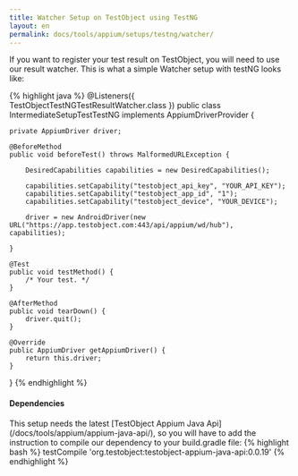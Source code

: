 ```yaml
---
title: Watcher Setup on TestObject using TestNG
layout: en
permalink: docs/tools/appium/setups/testng/watcher/
---
```


If you want to register your test result on TestObject, you will need to use our result watcher. This is what a simple Watcher setup with testNG looks like:

{% highlight java %}
@Listeners({ TestObjectTestNGTestResultWatcher.class })
public class IntermediateSetupTestTestNG implements AppiumDriverProvider {

    private AppiumDriver driver;

    @BeforeMethod
    public void beforeTest() throws MalformedURLException {

        DesiredCapabilities capabilities = new DesiredCapabilities();

        capabilities.setCapability("testobject_api_key", "YOUR_API_KEY");
        capabilities.setCapability("testobject_app_id", "1");
        capabilities.setCapability("testobject_device", "YOUR_DEVICE");

        driver = new AndroidDriver(new URL("https://app.testobject.com:443/api/appium/wd/hub"), capabilities);

    }

    @Test
    public void testMethod() {
        /* Your test. */
    }

    @AfterMethod
    public void tearDown() {
        driver.quit();
    }

    @Override
    public AppiumDriver getAppiumDriver() {
        return this.driver;
    }
}
{% endhighlight %}

<h4>Dependencies</h4>
This setup needs the latest [TestObject Appium Java Api](/docs/tools/appium/appium-java-api/), so you will have to add the instruction to compile our dependency to your build.gradle file:
{% highlight bash %}
  testCompile 'org.testobject:testobject-appium-java-api:0.0.19'
{% endhighlight %}